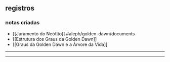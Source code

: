 ## registros
### notas criadas
- [[Juramento do Neófito]] #aleph/golden-dawn/documents 
- [[Estrutura dos Graus da Golden Dawn]]
- [[Graus da Golden Dawn e a Árvore da Vida]]

---
---
